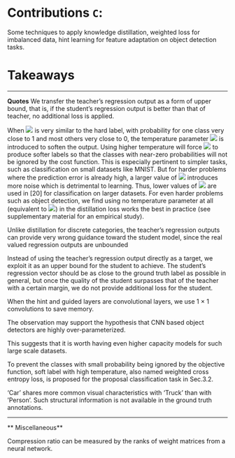# Contributions ```C```:
Some techniques to apply knowledge distillation, weighted loss for imbalanced data, hint learning for feature adaptation on object detection tasks.

# Takeaways

---

**Quotes**
We transfer the teacher’s regression output as a form of upper bound, that is, if the student’s regression output is better than that of teacher, no additional loss is applied.

When <img src="https://render.githubusercontent.com/render/math?math={P_{t}}"> is very similar to the hard label, with probability for one class very close to 1 and most others very close to 0, the temperature parameter <img src="https://render.githubusercontent.com/render/math?math={T}"> is introduced to soften the output. Using higher temperature will force <img src="https://render.githubusercontent.com/render/math?math={t}"> to produce softer labels so that the classes with near-zero probabilities will not be ignored by the cost function. This is especially pertinent to simpler tasks, such as classification on small datasets like MNIST. But for harder problems where the prediction error is already high, a larger value of <img src="https://render.githubusercontent.com/render/math?math={T}"> introduces more noise which is detrimental to learning. Thus, lower values of <img src="https://render.githubusercontent.com/render/math?math={T}"> are used in [20] for classification on larger datasets. For even harder problems such as object detection, we find using no temperature parameter at all (equivalent to <img src="https://render.githubusercontent.com/render/math?math={T = 1}">) in the distillation loss works the best in practice (see supplementary material for an empirical study).

Unlike distillation for discrete categories, the teacher’s regression outputs can provide very wrong guidance toward the student model, since the real valued regression outputs are unbounded

Instead of using the teacher’s regression output directly as a target, we exploit it as an upper bound for the student to achieve. The student’s regression vector should be as close to the ground truth label as possible in general, but once the quality of the student surpasses that of the teacher with a certain margin, we do not provide additional loss for the student.

When the hint and guided layers are convolutional layers, we use 1 × 1 convolutions to save memory.

The observation may support the hypothesis that CNN based object detectors are highly over-parameterized.

This suggests that it is worth having even higher capacity models for such large scale datasets.

To prevent the classes with small probability being ignored by the objective function, soft label with high temperature, also named weighted cross entropy loss, is proposed for the proposal classification task in Sec.3.2.

‘Car’ shares more common visual characteristics with ‘Truck’ than with ’Person’. Such structural information is not available in the ground truth annotations.

---

** Miscellaneous**

Compression ratio can be measured by the ranks of weight matrices from a neural network.

